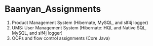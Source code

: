 # Baanyan_Assignments

1. Product Management System (Hibernate, MySQL, and slf4j logger)
2. UMS: User Management System (Hibernate: HQL and Native SQL, MySQL, and slf4j logger)
3. OOPs and flow control assignments (Core Java)
